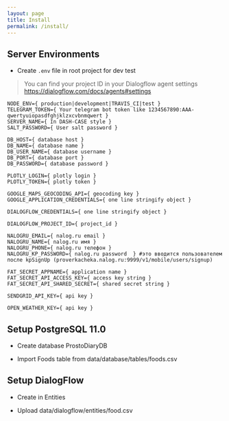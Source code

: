```yaml
---
layout: page
title: Install
permalink: /install/
---
```


Server Environments
---
* Create ```.env``` file in root project for dev test
> You can find your project ID in your Dialogflow agent settings https://dialogflow.com/docs/agents#settings

```
NODE_ENV={ production|development|TRAVIS_CI|test }
TELEGRAM_TOKEN={ Your telegram bot token like 1234567890:AAA-qwertyuiopasdfghjklzxcvbnmqwert }
SERVER_NAME={ In DASH-CASE style }
SALT_PASSWORD={ User salt password }

DB_HOST={ database host }
DB_NAME={ database name }
DB_USER_NAME={ database username }
DB_PORT={ database port }
DB_PASSWORD={ database password }

PLOTLY_LOGIN={ plotly login }
PLOTLY_TOKEN={ plotly token }

GOOGLE_MAPS_GEOCODING_API={ geocoding key }
GOOGLE_APPLICATION_CREDENTIALS={ one line stringify object } 

DIALOGFLOW_CREDENTIALS={ one line stringify object } 

DIALOGFLOW_PROJECT_ID={ project_id }

NALOGRU_EMAIL={ nalog.ru email }
NALOGRU_NAME={ nalog.ru имя }
NALOGRU_PHONE={ nalog.ru телефон }
NALOGRU_KP_PASSWORD={ nalog.ru password  } #это вводится пользователем после kpSignUp (proverkacheka.nalog.ru:9999/v1/mobile/users/signup)

FAT_SECRET_APPNAME={ application name }
FAT_SECRET_API_ACCESS_KEY={ access key string }
FAT_SECRET_API_SHARED_SECRET={ shared secret string }

SENDGRID_API_KEY={ api key }

OPEN_WEATHER_KEY={ api key }
```

Setup PostgreSQL 11.0
---
* Create database ProstoDiaryDB

* Import Foods table from data/database/tables/foods.csv

Setup DialogFlow
---
* Create <Food> in Entities

* Upload data/dialogflow/entities/food.csv
